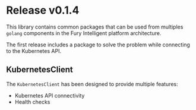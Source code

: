 # Release v0.1.4

This library contains common packages that can be used from multiples `golang` components in the
Fury Intelligent platform architecture.

The first release includes a package to solve the problem while connecting to the Kubernetes API.

## KubernetesClient

The `KubernetesClient` has been designed to provide multiple features:

- Kubernetes API connectivity
- Health checks
